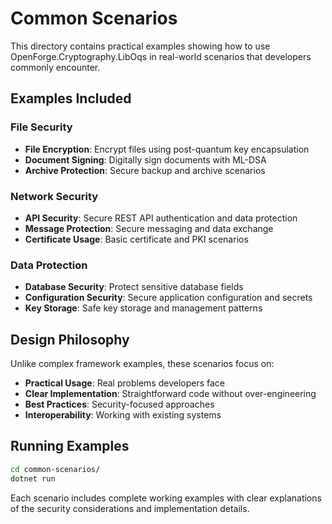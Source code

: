 # Common Scenarios

This directory contains practical examples showing how to use OpenForge.Cryptography.LibOqs in real-world scenarios that developers commonly encounter.

## Examples Included

### File Security
- **File Encryption**: Encrypt files using post-quantum key encapsulation
- **Document Signing**: Digitally sign documents with ML-DSA
- **Archive Protection**: Secure backup and archive scenarios

### Network Security  
- **API Security**: Secure REST API authentication and data protection
- **Message Protection**: Secure messaging and data exchange
- **Certificate Usage**: Basic certificate and PKI scenarios

### Data Protection
- **Database Security**: Protect sensitive database fields
- **Configuration Security**: Secure application configuration and secrets
- **Key Storage**: Safe key storage and management patterns

## Design Philosophy

Unlike complex framework examples, these scenarios focus on:
- **Practical Usage**: Real problems developers face
- **Clear Implementation**: Straightforward code without over-engineering
- **Best Practices**: Security-focused approaches
- **Interoperability**: Working with existing systems

## Running Examples

```bash
cd common-scenarios/
dotnet run
```

Each scenario includes complete working examples with clear explanations of the security considerations and implementation details.